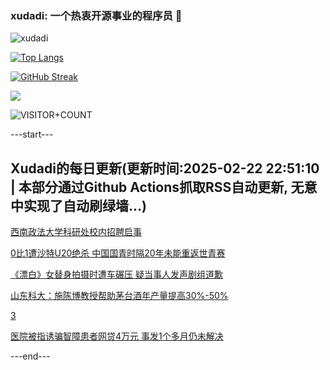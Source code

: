 ### xudadi: 一个热衷开源事业的程序员 👋

![xudadi](https://github-readme-stats-git-masterorgs-github-readme-stats-team.vercel.app/api?username=xudadi)

[![Top Langs](https://github-readme-stats.vercel.app/api/top-langs/?username=xudadi)](https://github.com/anuraghazra/github-readme-stats)

[![GitHub Streak](https://streak-stats.demolab.com?user=xudadi&locale=zh_Hans)](https://git.io/streak-stats)

![](https://raw.githubusercontent.com/xudadi/xudadi/main/assets/github-contribution-grid-snake.svg)

![VISITOR+COUNT](https://komarev.com/ghpvc/?username=xudadi&label=VISITOR+COUNT)


---start---

## Xudadi的每日更新(更新时间:2025-02-22 22:51:10 | 本部分通过Github Actions抓取RSS自动更新, 无意中实现了自动刷绿墙...)

[西南政法大学科研处校内招聘启事](https://www.gongkaoleida.com/article/2297346)

[0比1遭沙特U20绝杀 中国国青时隔20年未能重返世青赛](https://m.163.com/news/article/JP16Q19J0514R9P4.html)

[《漂白》女替身拍摄时遭车碾压 疑当事人发声剧组道歉](https://m.163.com/news/article/JP169NV60514R9OJ.html)

[山东科大：施陈博教授帮助茅台酒年产量提高30%-50%](https://m.163.com/news/article/JP13QJ4N0514R9P4.html)

[3](https://m.163.com/touch/news/sub/domestic)

[医院被指诱骗智障患者网贷4万元 事发1个多月仍未解决](https://m.163.com/news/article/JP0P5CHI05129BOL.html)

---end---
